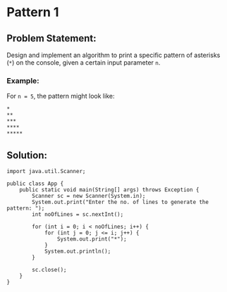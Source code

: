 # Pattern 1

## Problem Statement:

Design and implement an algorithm to print a specific pattern of asterisks (```*```) on the console, given a certain input parameter ```n```.

### Example:

For ```n = 5```, the pattern might look like:

```
*
**
***
****
*****
```

## Solution:

```
import java.util.Scanner;

public class App {
    public static void main(String[] args) throws Exception {
        Scanner sc = new Scanner(System.in);
        System.out.print("Enter the no. of lines to generate the pattern: ");
        int noOfLines = sc.nextInt();

        for (int i = 0; i < noOfLines; i++) {
            for (int j = 0; j <= i; j++) {
                System.out.print("*");
            }
            System.out.println();
        }

        sc.close();
    }
}
```
